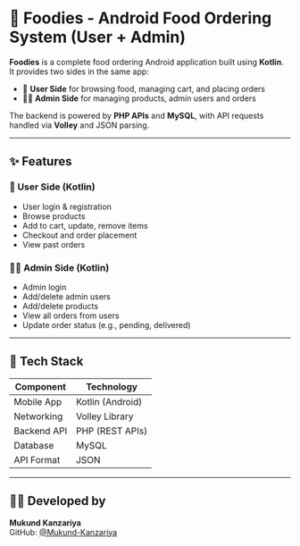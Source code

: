 # 🍔 Foodies - Android Food Ordering System (User + Admin)

**Foodies** is a complete food ordering Android application built using **Kotlin**.  
It provides two sides in the same app:
- 👤 **User Side** for browsing food, managing cart, and placing orders
- 🧑‍💼 **Admin Side** for managing products, admin users and orders

The backend is powered by **PHP APIs** and **MySQL**, with API requests handled via **Volley** and JSON parsing.

---

## ✨ Features

### 👤 User Side (Kotlin)
- User login & registration
- Browse products
- Add to cart, update, remove items
- Checkout and order placement
- View past orders

### 🧑‍💼 Admin Side (Kotlin)
- Admin login
- Add/delete admin users
- Add/delete products
- View all orders from users
- Update order status (e.g., pending, delivered)

---

## 🧰 Tech Stack

| Component    | Technology          |
|-------------|----------------------|
| Mobile App  | Kotlin (Android)     |
| Networking  | Volley Library       |
| Backend API | PHP (REST APIs)      |
| Database    | MySQL                |
| API Format  | JSON                 |

---

## 👨‍💻 Developed by

**Mukund Kanzariya**  
GitHub: [@Mukund-Kanzariya](https://github.com/Mukund-Kanzariya)
